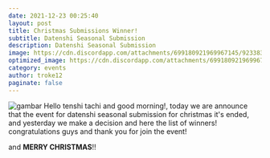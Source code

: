 ```yaml
---
date: 2021-12-23 00:25:40
layout: post
title: Christmas Submissions Winner!
subtitle: Datenshi Seasonal Submission
description: Datenshi Seasonal Submission
image: https://cdn.discordapp.com/attachments/699180921969967145/923383621002354698/christmas_event.png
optimized_image: https://cdn.discordapp.com/attachments/699180921969967145/923383621002354698/christmas_event.png
category: events
author: troke12
paginate: false
---
```

![gambar](https://cdn.discordapp.com/attachments/699180921969967145/923383621002354698/christmas_event.png)
Hello tenshi tachi and good morning!, today we are announce that the event for datenshi seasonal submission for christmas it's ended, and yesterday we make a decision and here the list of winners! congratulations guys and thank you for join the event!

and **MERRY CHRISTMAS**!!